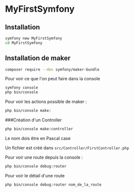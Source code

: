 # MyFirstSymfony

## Installation

```bash
symfony new MyFirstSymfony
cd MyFirstSymfony
```

## Installation de maker

```bash
composer require --dev symfony/maker-bundle
```

Pour voir ce que l'on peut faire dans la console

```bash
symfony console
php bin/console
```

Pour voir les actions possible de maker :

```bash
php bin/console make:
```

###Création d'un Controller

```bash
php bin/console make:controller
```

Le nom dois être en Pascal case

Un fichier est créé dans `src/Controller/FirstController.php`

Pour voir une route depuis la console :

```bash
php bin/console debug:router
```

Pour voir le détail d'une route

```bash
php bin/console debug:router nom_de_la_route
```


    